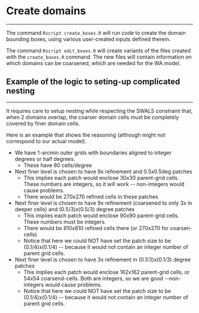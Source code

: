 # Create domains
----------------

The command
    `Rscript create_boxes.R`
will run code to create the domain bounding boxes, using various user-created inputs defined therein.

The command
    `Rscript edit_boxes.R`
will create variants of the files created with the `create_boxes.R` command. The 
new files will contain information on which domains can be coarsened, which are needed
for the WA model.



## Example of the logic to seting-up complicated nesting
--------------------------------------------------------

It requires care to setup nesting while respecting the SWALS constraint that,
when 2 domains overlap, the coarser domain cells must be completely covered by
finer domain cells. 

Here is an example that shows the reasoning (although might not correspond to our actual model).

* We have 1-arcmin outer grids with boundaries aligned to integer degrees or half degrees.
    * These have 60 cells/degree
* Next finer level is chosen to have 9x refinement and 0.5x0.5deg patches
    * This implies each patch would enclose 30x30 parent-grid cells. These numbers are integers, so it will work -- non-integers would cause problems. 
    * There would be 270x270 refined cells in these patches
* Next finer level is chosen to have 9x refinement (coarsened to only 3x in deeper cells) and (0.5/3)x(0.5/3) degree patches
    * This implies each patch would enclose 90x90 parent-grid cells. These numbers must be integers.
    * There would be 810x810 refined cells there (or 270x270 for coarsen-cells)
    * Notice that here we could NOT have set the patch size to be (0.1/4)x(0.1/4) -- because it would not contain an integer number of parent grid cells. 
* Next finer level is chosen to have 3x refinement in (0.1/3)x(0.1/3) degree patches
    * This implies each patch would enclose 162x162 parent-grid cells, or 54x54 coarsend-cells. Both are integers, so we are good --non-integers would cause problems.
    * Notice that here we could NOT have set the patch size to be (0.1/4)x(0.1/4) -- because it would not contain an integer number of parent grid cells.


